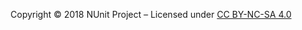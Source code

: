 <p align="center">Copyright © 2018 NUnit Project – Licensed under <a href="https://creativecommons.org/licenses/by-nc-sa/4.0/">CC BY-NC-SA 4.0</a></p>
